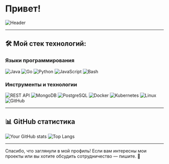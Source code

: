 # Привет!  

![Header](https://user-images.githubusercontent.com/123456/your-header-image.png)

---

## 🛠️ Мой стек технологий:  
### Языки программирования  
![Java](https://img.shields.io/badge/Java-ED8B00?style=for-the-badge&logo=java&logoColor=white) ![Go](https://img.shields.io/badge/Go-00ADD8?style=for-the-badge&logo=go&logoColor=white) ![Python](https://img.shields.io/badge/Python-3776AB?style=for-the-badge&logo=python&logoColor=white) ![JavaScript](https://img.shields.io/badge/JavaScript-F7DF1E?style=for-the-badge&logo=javascript&logoColor=black) ![Bash](https://img.shields.io/badge/Bash-4EAA25?style=for-the-badge&logo=gnu-bash&logoColor=white)  

### Инструменты и технологии  
![REST API](https://img.shields.io/badge/REST%20API-02569B?style=for-the-badge&logo=postman&logoColor=white) ![MongoDB](https://img.shields.io/badge/MongoDB-47A248?style=for-the-badge&logo=mongodb&logoColor=white) ![PostgreSQL](https://img.shields.io/badge/PostgreSQL-316192?style=for-the-badge&logo=postgresql&logoColor=white) ![Docker](https://img.shields.io/badge/Docker-2496ED?style=for-the-badge&logo=docker&logoColor=white) ![Kubernetes](https://img.shields.io/badge/Kubernetes-326CE5?style=for-the-badge&logo=kubernetes&logoColor=white) ![Linux](https://img.shields.io/badge/Linux-FCC624?style=for-the-badge&logo=linux&logoColor=black) ![GitHub](https://img.shields.io/badge/GitHub-181717?style=for-the-badge&logo=github&logoColor=white)  

---

## 📊 GitHub статистика  
![Your GitHub stats](https://github-readme-stats.vercel.app/api?username=n1str&show_icons=true&theme=radical) ![Top Langs](https://github-readme-stats.vercel.app/api/top-langs/?username=n1str&layout=compact&theme=radical)  

---

Спасибо, что заглянули в мой профиль! Если вам интересны мои проекты или вы хотите обсудить сотрудничество — пишите. 🚀  
